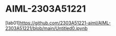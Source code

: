 # AIML-2303A51221
[lab01]https://github.com/2303A51221-aiml/AIML-2303A51221/blob/main/Untitled0.ipynb
